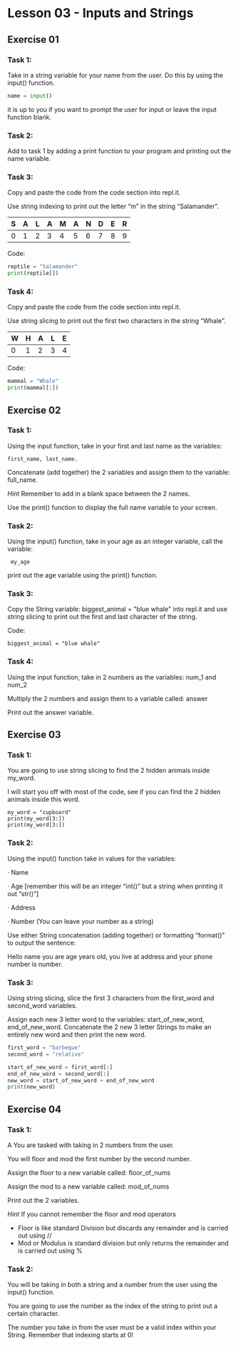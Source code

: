 # Lesson 03 - Inputs and Strings

## Exercise 01

### Task 1:

Take in a string variable for your name from the user. Do this by using the input() function.

```python
name = input()
```

it is up to you if you want to prompt the user for input or leave the input function blank.

### Task 2:

Add to task 1 by adding a print function to your program and printing out the name variable.

### Task 3:

Copy and paste the code from the code section into repl.it.

Use string indexing to print out the letter “m” in the string “Salamander”.

| S    | A    | L    | A    | M    | A    | N    | D    | E    | R    |
| ---- | ---- | ---- | ---- | ---- | ---- | ---- | ---- | ---- | ---- |
| 0    | 1    | 2    | 3    | 4    | 5    | 6    | 7    | 8    | 9    |

Code:

```python
reptile = "Salamander"
print(reptile[]) 
```

### Task 4:

Copy and paste the code from the code section into repl.it.

Use string slicing to print out the first two characters in the string “Whale”.

| W    | H    | A    | L    | E    |
| ---- | ---- | ---- | ---- | ---- |
| 0    | 1    | 2    | 3    | 4    |

Code:

```python
mammal = "Whale"
print(mammal[:]) 
```

## Exercise 02

### Task 1:

Using the input function, take in your first and last name as the variables: 

```
first_name, last_name.
```

Concatenate (add together) the 2 variables and assign them to the variable: full_name.

*Hint* Remember to add in a blank space between the 2 names.

Use the print() function to display the full name variable to your screen.

### Task 2:

Using the input() function, take in your age as an integer variable, call the variable:

```
 my_age
```

print out the age variable using the print() function.

### Task 3:

Copy the String variable: biggest_animal = "blue whale" into repl.it and use string slicing to print out the first and last character of the string.

Code:

```
biggest_animal = "blue whale" 
```

### Task 4:

Using the input function, take in 2 numbers as the variables: num_1 and num_2

Multiply the 2 numbers and assign them to a variable called: answer

Print out the answer variable.

## Exercise 03

### Task 1:

You are going to use string slicing to find the 2 hidden animals inside my_word.

I will start you off with most of the code, see if you can find the 2 hidden animals inside this word.

```
my_word = "cupboard"
print(my_word[3:])
print(my_word[3:])
```



### Task 2:

Using the input() function take in values for the variables:

·    Name

·    Age [remember this will be an integer “int()” but a string when printing it out “str()”]

·    Address

·    Number (You can leave your number as a string)

Use either String concatenation (adding together) or formatting “format()” to output the sentence: 

Hello name you are age years old, you live at address and your phone number is number.

### Task 3:

Using string slicing, slice the first 3 characters from the first_word and second_word variables. 

Assign each new 3 letter word to the variables: start_of_new_word, end_of_new_word. Concatenate the 2 new 3 letter Strings to make an entirely new word and then print the new word.

```python
first_word = "barbeque"
second_word = "relative"

start_of_new_word = first_word[:]
end_of_new_word = second_word[:]
new_word = start_of_new_word + end_of_new_word
print(new_word)
```

## Exercise 04

### Task 1:

A You are tasked with taking in 2 numbers from the user.

You will floor and mod the first number by the second number.

Assign the floor to a new variable called: floor_of_nums

Assign the mod to a new variable called: mod_of_nums

Print out the 2 variables.

*Hint* If you cannot remember the floor and mod operators

- Floor is like standard Division but discards any remainder and is carried out using //
- Mod or Modulus is standard division but only returns the remainder and is carried out using %

### Task 2:

You will be taking in both a string and a number from the user using the input() function.

You are going to use the number as the index of the string to print out a certain character.

The number you take in from the user must be a valid index within your String. Remember that indexing starts at 0!
